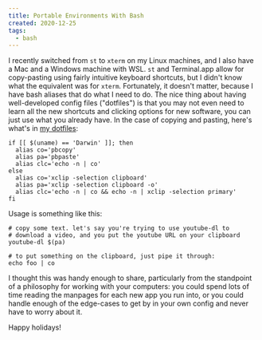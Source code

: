 ```yaml
---
title: Portable Environments With Bash
created: 2020-12-25
tags:
  - bash
---
```


I recently switched from `st` to `xterm` on my Linux machines, and I also have a
Mac and a Windows machine with WSL. `st` and Terminal.app allow for copy-pasting
using fairly intuitive keyboard shortcuts, but I didn't know what the equivalent
was for `xterm`. Fortunately, it doesn't matter, because I have bash aliases
that do what I need to do. The nice thing about having well-developed config
files ("dotfiles") is that you may not even need to learn all the new shortcuts
and clicking options for new software, you can just use what you already have.
In the case of copying and pasting, here's what's in [my
dotfiles](https://github.com/zautumnz/dotfiles):

```shell
if [[ $(uname) == 'Darwin' ]]; then
  alias co='pbcopy'
  alias pa='pbpaste'
  alias clc='echo -n | co'
else
  alias co='xclip -selection clipboard'
  alias pa='xclip -selection clipboard -o'
  alias clc='echo -n | co && echo -n | xclip -selection primary'
fi
```

Usage is something like this:

```shell
# copy some text. let's say you're trying to use youtube-dl to
# download a video, and you put the youtube URL on your clipboard
youtube-dl $(pa)

# to put something on the clipboard, just pipe it through:
echo foo | co
```

I thought this was handy enough to share, particularly from the standpoint of a
philosophy for working with your computers: you could spend lots of time reading
the manpages for each new app you run into, or you could handle enough of the
edge-cases to get by in your own config and never have to worry about it.

Happy holidays!
